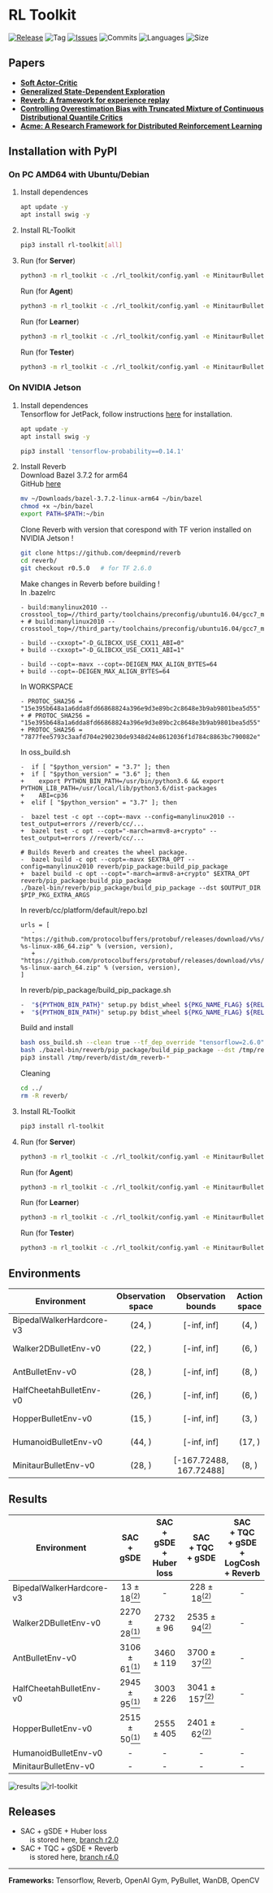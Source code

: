 # RL Toolkit

[![Release](https://img.shields.io/github/release/markub3327/rl-toolkit)](https://github.com/markub3327/rl-toolkit/releases)
![Tag](https://img.shields.io/github/v/tag/markub3327/rl-toolkit)
[![Issues](https://img.shields.io/github/issues/markub3327/rl-toolkit)](https://github.com/markub3327/rl-toolkit/issues)
![Commits](https://img.shields.io/github/commit-activity/w/markub3327/rl-toolkit)
![Languages](https://img.shields.io/github/languages/count/markub3327/rl-toolkit)
![Size](https://img.shields.io/github/repo-size/markub3327/rl-toolkit)

## Papers
  * [**Soft Actor-Critic**](https://arxiv.org/abs/1812.05905)
  * [**Generalized State-Dependent Exploration**](https://arxiv.org/abs/2005.05719)
  * [**Reverb: A framework for experience replay**](https://arxiv.org/abs/2102.04736)
  * [**Controlling Overestimation Bias with Truncated Mixture of Continuous Distributional Quantile Critics**](https://arxiv.org/abs/2005.04269)
  * [**Acme: A Research Framework for Distributed Reinforcement Learning**](https://arxiv.org/abs/2006.00979)

## Installation with PyPI

### On PC AMD64 with Ubuntu/Debian

  1. Install dependences
      ```sh
      apt update -y
      apt install swig -y
      ```
  2. Install RL-Toolkit
      ```sh
      pip3 install rl-toolkit[all]
      ```   
  3. Run (for **Server**)
      ```sh
      python3 -m rl_toolkit -c ./rl_toolkit/config.yaml -e MinitaurBulletEnv-v0 server
      ```
     Run (for **Agent**)
      ```sh
      python3 -m rl_toolkit -c ./rl_toolkit/config.yaml -e MinitaurBulletEnv-v0 agent --db_server localhost
      ```
     Run (for **Learner**)
      ```sh
      python3 -m rl_toolkit -c ./rl_toolkit/config.yaml -e MinitaurBulletEnv-v0 learner --db_server 192.168.1.2
      ```
     Run (for **Tester**)
      ```sh
      python3 -m rl_toolkit -c ./rl_toolkit/config.yaml -e MinitaurBulletEnv-v0 tester -f save/model/actor.h5
      ```
  
### On NVIDIA Jetson
 
  1. Install dependences
      <br>Tensorflow for JetPack, follow instructions [here](https://docs.nvidia.com/deeplearning/frameworks/install-tf-jetson-platform/index.html) for installation.
      
      ```sh
      apt update -y
      apt install swig -y
      
      pip3 install 'tensorflow-probability==0.14.1'
      ```
  2. Install Reverb
  <br>Download Bazel 3.7.2 for arm64
  <br>GitHub [here](https://github.com/bazelbuild/bazel)
      ```sh
      mv ~/Downloads/bazel-3.7.2-linux-arm64 ~/bin/bazel
      chmod +x ~/bin/bazel
      export PATH=$PATH:~/bin
      ```  
      Clone Reverb with version that corespond with TF verion installed on NVIDIA Jetson !
      ```sh
      git clone https://github.com/deepmind/reverb
      cd reverb/
      git checkout r0.5.0   # for TF 2.6.0
      ```  
      Make changes in Reverb before building !
      <br>In .bazelrc
      ```bazel
      - build:manylinux2010 --crosstool_top=//third_party/toolchains/preconfig/ubuntu16.04/gcc7_manylinux2010:toolchain
      + # build:manylinux2010 --crosstool_top=//third_party/toolchains/preconfig/ubuntu16.04/gcc7_manylinux2010:toolchain
 
      - build --cxxopt="-D_GLIBCXX_USE_CXX11_ABI=0"
      + build --cxxopt="-D_GLIBCXX_USE_CXX11_ABI=1"

      - build --copt=-mavx --copt=-DEIGEN_MAX_ALIGN_BYTES=64
      + build --copt=-DEIGEN_MAX_ALIGN_BYTES=64
      ```
      In WORKSPACE
      ```bazel
      - PROTOC_SHA256 = "15e395b648a1a6dda8fd66868824a396e9d3e89bc2c8648e3b9ab9801bea5d55"
      + # PROTOC_SHA256 = "15e395b648a1a6dda8fd66868824a396e9d3e89bc2c8648e3b9ab9801bea5d55"
      + PROTOC_SHA256 = "7877fee5793c3aafd704e290230de9348d24e8612036f1d784c8863bc790082e"
      ``` 
      In oss_build.sh
      ```bazel 
      -  if [ "$python_version" = "3.7" ]; then
      +  if [ "$python_version" = "3.6" ]; then
      +    export PYTHON_BIN_PATH=/usr/bin/python3.6 && export PYTHON_LIB_PATH=/usr/local/lib/python3.6/dist-packages
      +    ABI=cp36
      +  elif [ "$python_version" = "3.7" ]; then

      -  bazel test -c opt --copt=-mavx --config=manylinux2010 --test_output=errors //reverb/cc/...
      +  bazel test -c opt --copt="-march=armv8-a+crypto" --test_output=errors //reverb/cc/...
 
      # Builds Reverb and creates the wheel package.
      -  bazel build -c opt --copt=-mavx $EXTRA_OPT --config=manylinux2010 reverb/pip_package:build_pip_package
      +  bazel build -c opt --copt="-march=armv8-a+crypto" $EXTRA_OPT reverb/pip_package:build_pip_package
      ./bazel-bin/reverb/pip_package/build_pip_package --dst $OUTPUT_DIR $PIP_PKG_EXTRA_ARGS
      ```
      In reverb/cc/platform/default/repo.bzl
      ```bazel 
      urls = [
         -        "https://github.com/protocolbuffers/protobuf/releases/download/v%s/protoc-%s-linux-x86_64.zip" % (version, version),
         +        "https://github.com/protocolbuffers/protobuf/releases/download/v%s/protoc-%s-linux-aarch_64.zip" % (version, version),
      ]
      ```

     In reverb/pip_package/build_pip_package.sh
     ```sh
     -  "${PYTHON_BIN_PATH}" setup.py bdist_wheel ${PKG_NAME_FLAG} ${RELEASE_FLAG} ${TF_VERSION_FLAG} --plat manylinux2010_x86_64 > /dev/null
     +  "${PYTHON_BIN_PATH}" setup.py bdist_wheel ${PKG_NAME_FLAG} ${RELEASE_FLAG} ${TF_VERSION_FLAG}  > /dev/null
      ```  
      Build and install
      ```sh
      bash oss_build.sh --clean true --tf_dep_override "tensorflow=2.6.0" --release --python "3.6"
      bash ./bazel-bin/reverb/pip_package/build_pip_package --dst /tmp/reverb/dist/ --release
      pip3 install /tmp/reverb/dist/dm_reverb-*
      ```
      Cleaning
      ```sh
      cd ../
      rm -R reverb/      
      ```  
  3. Install RL-Toolkit
      ```sh
      pip3 install rl-toolkit
      ```   
  4. Run (for **Server**)
      ```sh
      python3 -m rl_toolkit -c ./rl_toolkit/config.yaml -e MinitaurBulletEnv-v0 server
      ```
     Run (for **Agent**)
      ```sh
      python3 -m rl_toolkit -c ./rl_toolkit/config.yaml -e MinitaurBulletEnv-v0 agent --db_server localhost
      ```
     Run (for **Learner**)
      ```sh
      python3 -m rl_toolkit -c ./rl_toolkit/config.yaml -e MinitaurBulletEnv-v0 learner --db_server 192.168.1.2
      ```
     Run (for **Tester**)
      ```sh
      python3 -m rl_toolkit -c ./rl_toolkit/config.yaml -e MinitaurBulletEnv-v0 tester -f save/model/actor.h5
      ```


## Environments

  | Environment              | Observation space | Observation bounds | Action space | Action bounds |
  | ------------------------ | :---------------: | :----------------: | :----------: | :-----------: |
  | BipedalWalkerHardcore-v3 | (24, ) | [-inf, inf] | (4, ) | [-1.0, 1.0] |
  | Walker2DBulletEnv-v0     | (22, ) | [-inf, inf] | (6, ) | [-1.0, 1.0] |
  | AntBulletEnv-v0          | (28, ) | [-inf, inf] | (8, ) | [-1.0, 1.0] |
  | HalfCheetahBulletEnv-v0  | (26, ) | [-inf, inf] | (6, ) | [-1.0, 1.0] |
  | HopperBulletEnv-v0       | (15, ) | [-inf, inf] | (3, ) | [-1.0, 1.0] |
  | HumanoidBulletEnv-v0     | (44, ) | [-inf, inf] | (17, ) | [-1.0, 1.0] |
  | MinitaurBulletEnv-v0     | (28, ) | [-167.72488, 167.72488] | (8, ) | [-1.0, 1.0] |

## Results

  | Environment              | SAC<br> + gSDE | SAC<br> + gSDE<br>+ Huber loss | SAC<br> + TQC<br> + gSDE | SAC<br> + TQC<br> + gSDE<br> + LogCosh<br>+ Reverb |
  | ------------------------ | :--------: | :------------------------: | :--------: | :---------------------------: |
  | BipedalWalkerHardcore-v3 | 13 ± 18[<sup>(2)</sup>](https://sb3-contrib.readthedocs.io/en/stable/modules/tqc.html#results) | - | 228 ± 18[<sup>(2)</sup>](https://sb3-contrib.readthedocs.io/en/stable/modules/tqc.html#results) | - |
  | Walker2DBulletEnv-v0     | 2270 ± 28[<sup>(1)</sup>](https://paperswithcode.com/paper/generalized-state-dependent-exploration-for) | 2732 ± 96 | 2535 ± 94[<sup>(2)</sup>](https://sb3-contrib.readthedocs.io/en/stable/modules/tqc.html#results) | - |
  | AntBulletEnv-v0          | 3106 ± 61[<sup>(1)</sup>](https://paperswithcode.com/paper/generalized-state-dependent-exploration-for) | 3460 ± 119 | 3700 ± 37[<sup>(2)</sup>](https://sb3-contrib.readthedocs.io/en/stable/modules/tqc.html#results) | - |
  | HalfCheetahBulletEnv-v0  | 2945 ± 95[<sup>(1)</sup>](https://paperswithcode.com/paper/generalized-state-dependent-exploration-for) | 3003 ± 226 | 3041 ± 157[<sup>(2)</sup>](https://sb3-contrib.readthedocs.io/en/stable/modules/tqc.html#results) | - |
  | HopperBulletEnv-v0       | 2515 ± 50[<sup>(1)</sup>](https://paperswithcode.com/paper/generalized-state-dependent-exploration-for) | 2555 ± 405 | 2401 ± 62[<sup>(2)</sup>](https://sb3-contrib.readthedocs.io/en/stable/modules/tqc.html#results) | - |
  | HumanoidBulletEnv-v0 | - | - | - | - |
  | MinitaurBulletEnv-v0 | - | - | - | - |

![results](https://raw.githubusercontent.com/markub3327/rl-toolkit/master/img/results.png)
![rl-toolkit](https://raw.githubusercontent.com/markub3327/rl-toolkit/master/img/preview.gif)

## Releases

   * SAC + gSDE + Huber loss<br> &emsp; is stored here, [branch r2.0](https://github.com/markub3327/rl-toolkit/tree/r2.0)
   * SAC + TQC + gSDE + Reverb<br> &emsp; is stored here, [branch r4.0](https://github.com/markub3327/rl-toolkit/)

----------------------------------

**Frameworks:** Tensorflow, Reverb, OpenAI Gym, PyBullet, WanDB, OpenCV
